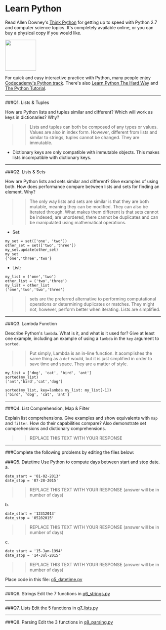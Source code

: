 # Learn Python

Read Allen Downey's [Think Python](http://www.greenteapress.com/thinkpython/) for getting up to speed with Python 2.7 and computer science topics. It's completely available online, or you can buy a physical copy if you would like.

<a href="http://www.greenteapress.com/thinkpython/"><img src="img/think_python.png" style="width: 100px;" target="_blank"></a>

For quick and easy interactive practice with Python, many people enjoy [Codecademy's Python track](http://www.codecademy.com/en/tracks/python). There's also [Learn Python The Hard Way](http://learnpythonthehardway.org/book/) and [The Python Tutorial](https://docs.python.org/2/tutorial/).

---

###Q1. Lists &amp; Tuples

How are Python lists and tuples similar and different? Which will work as keys in dictionaries? Why?

>> Lists and tuples can both be composed of any types or values. Values are also in index form. However, different from lists and similar to strings, tuples cannot be changed. They are immutable.
- Dictionary keys are only compatible with immutable objects. This makes lists incompatible with dictionary keys. 

---

###Q2. Lists &amp; Sets

How are Python lists and sets similar and different? Give examples of using both. How does performance compare between lists and sets for finding an element. Why?

>> The only way lists and sets are similar is that they are both mutable, meaning they can be modified. They can also be iterated through. What makes them different is that sets cannot be indexed, are unordered, there cannot be duplicates and can be manipulated using mathematical operations.

- Set:
```
my_set = set(['one', 'two'])
other_set = set(['two','three'])
my_set.update(other_set)
my_set
{'one','three','two'}
```
- List:
```
my_list = ('one','two')
other_list = ('two','three')
my_list + other_list
('one','two','two','three')
```
>> sets are the preferred alternative to performing computational operations or determining duplicates or matches. They might not, however, perform better when iterating. Lists are simplified.

---
###Q3. Lambda Function

Describe Python's `lambda`. What is it, and what is it used for? Give at least one example, including an example of using a `lambda` in the `key` argument to `sorted`.

>> Put simply, Lambda is an in-line function. It acomplishes the same thing as a `def` would, but it is just simplified in order to save time and space. They are a matter of style.

```
my_list = ['dog', 'cat', 'bird', 'ant']
sorted(my_list)
['ant','bird','cat','dog']
```
```
sorted(my_list, key=lambda my_list: my_list[-1])
['bird', 'dog', 'cat', 'ant']
```

---
###Q4. List Comprehension, Map &amp; Filter

Explain list comprehensions. Give examples and show equivalents with `map` and `filter`. How do their capabilities compare? Also demonstrate set comprehensions and dictionary comprehensions.

>> REPLACE THIS TEXT WITH YOUR RESPONSE

---

###Complete the following problems by editing the files below:

###Q5. Datetime
Use Python to compute days between start and stop date.   
a.  

```
date_start = '01-02-2013'    
date_stop = '07-28-2015'
```

>> REPLACE THIS TEXT WITH YOUR RESPONSE (answer will be in number of days)

b.  
```
date_start = '12312013'  
date_stop = '05282015'  
```

>> REPLACE THIS TEXT WITH YOUR RESPONSE (answer will be in number of days)

c.  
```
date_start = '15-Jan-1994'      
date_stop = '14-Jul-2015'  
```

>> REPLACE THIS TEXT WITH YOUR RESPONSE  (answer will be in number of days)

Place code in this file: [q5_datetime.py](python/q5_datetime.py)

---

###Q6. Strings
Edit the 7 functions in [q6_strings.py](python/q6_strings.py)

---

###Q7. Lists
Edit the 5 functions in [q7_lists.py](python/q7_lists.py)

---

###Q8. Parsing
Edit the 3 functions in [q8_parsing.py](python/q8_parsing.py)





